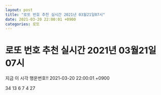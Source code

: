 ```yaml
---
layout: post
title: "로또 번호 추천 실시간 2021년 03월21일07시"
date: 2021-03-20 22:00:01 +0900
categories: 로또
---
```


# 로또 번호 추천 실시간 2021년 03월21일07시

지금 이 시각 행운번호!! 2021-03-20 22:00:01 +0900

 34  13  6  7  4  27 

